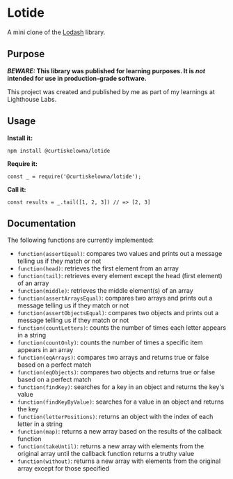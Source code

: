 # Lotide

A mini clone of the [Lodash](https://lodash.com) library.

## Purpose

**_BEWARE:_ This library was published for learning purposes. It is _not_ intended for use in production-grade software.**

This project was created and published by me as part of my learnings at Lighthouse Labs. 

## Usage

**Install it:**

`npm install @curtiskelowna/lotide`

**Require it:**

`const _ = require('@curtiskelowna/lotide');`

**Call it:**

`const results = _.tail([1, 2, 3]) // => [2, 3]`

## Documentation

The following functions are currently implemented:

* `function(assertEqual)`: compares two values and prints out a message telling us if they match or not
* `function(head)`: retrieves the first element from an array
* `function(tail)`: retrieves every element except the head (first element) of an array
* `function(middle)`: retrieves the middle element(s) of an array
* `function(assertArraysEqual)`: compares two arrays and prints out a message telling us if they match or not
* `function(assertObjectsEqual)`: compares two objects and prints out a message telling us if they match or not
* `function(countLetters)`: counts the number of times each letter appears in a string
* `function(countOnly)`: counts the number of times a specific item appears in an array
* `function(eqArrays)`: compares two arrays and returns true or false based on a perfect match
* `function(eqObjects)`: compares two objects and returns true or false based on a perfect match
* `function(findKey)`: searches for a key in an object and returns the key's value
* `function(findKeyByValue)`: searches for a value in an object and returns the key
* `function(letterPositions)`: returns an object with the index of each letter in a string
* `function(map)`: returns a new array based on the results of the callback function
* `function(takeUntil)`: returns a new array with elements from the original array until the callback function returns a truthy value
* `function(without)`: returns a new array with elements from the original array except for those specified